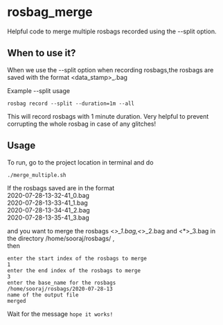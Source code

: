 # rosbag_merge
Helpful code to merge multiple rosbags recorded using the --split option.


## When to use it?
When we use the --split option when recording rosbags,the rosbags are saved with the format <data_stamp>_<index>.bag

Example --split usage
```
rosbag record --split --duration=1m --all
```
This will record rosbags with 1 minute duration. Very helpful to prevent corrupting the whole rosbag in case of any glitches!


## Usage
To run, go to the project location in terminal and do

```
./merge_multiple.sh
```

If the rosbags saved are in the format <br/>
2020-07-28-13-32-41_0.bag <br/>
2020-07-28-13-33-41_1.bag <br/>
2020-07-28-13-34-41_2.bag <br/>
2020-07-28-13-35-41_3.bag <br/>

and you want to merge the rosbags <*>_1.bag,<*>_2.bag and <*>_3.bag in the directory /home/sooraj/rosbags/ ,  <br/> 
then 
```
enter the start index of the rosbags to merge
1
enter the end index of the rosbags to merge
3
enter the base_name for the rosbags
/home/sooraj/rosbags/2020-07-28-13
name of the output file
merged
```

Wait for the message `hope it works!`
